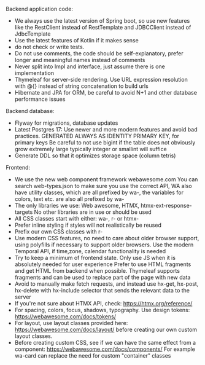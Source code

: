 Backend application code:

* We always use the latest version of Spring boot, so use new features like the
  RestClient instead of RestTemplate and JDBCClient instead of JdbcTemplate
* Use the latest features of Kotlin if it makes sense
* do not check or write tests.
* Do not use comments, the code should be self-explanatory, prefer longer and meaningful names instead of comments
* Never split into Impl and interface, just assume there is one implementation
* Thymeleaf for server-side rendering. 
Use URL expression resolution with @{} instead of string concatenation to build urls
* Hibernate and JPA for ORM, be careful to avoid N+1 and other database performance issues

Backend database:

* Flyway for migrations, database updates
* Latest Postgres 17: Use newer and more modern features and avoid bad practices.
GENERATED ALWAYS AS IDENTITY PRIMARY KEY, for primary keys 
Be careful to not use bigint if the table does not obviously grow extremely large
typically integer or smallint will suffice 
* Generate DDL so that it optimizes storage space (column tetris)

Frontend:

* We use the new web component framework webawesome.com
  You can search web-types.json to make sure you use
  the correct API, WA also have utility classes, which are all prefixed by wa-, the
  variables for colors, text etc. are also all prefixed by wa-
* The only libraries we use: 
Web awesome, HTMX, htmx-ext-response-targets
No other libraries are in use or should be used
* All CSS classes start with either: wa-, r- or htmx-
* Prefer inline styling if styles will not realistically be reused
* Prefix our own CSS classes with r-
* Use modern CSS features, no need to care about older browser support, using polyfills if necessary
  to support older browsers.
Use the modern Temporal API, if time,zone, calendar functionality is needed
* Try to keep a minimum of frontend state.
Only use JS when it is absolutely needed for user experience
Prefer to use HTML fragments and get HTML from backend when possible. 
Thymeleaf supports fragments and can be used to replace part of the page with new data
* Avoid to manually make fetch requests, and instead use hx-get, hx-post, hx-delete
with hx-include selector that sends the relevant data to the server
* If you're not sure about HTMX API, check: https://htmx.org/reference/
* For spacing, colors, focus, shadows, typography. Use design tokens: https://webawesome.com/docs/tokens/
* For layout, use layout classes provided here: https://webawesome.com/docs/layout/ 
before creating our own custom layout classes. 
* Before creating custom CSS, see if we can have the same effect from a component: https://webawesome.com/docs/components/
For example wa-card can replace the need for custom "container" classes